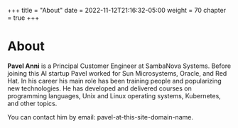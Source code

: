 +++
title = "About"
date = 2022-11-12T21:16:32-05:00
weight = 70
chapter = true
+++

# About

**Pavel Anni** is a Principal Customer Engineer at SambaNova Systems.
Before joining this AI startup Pavel worked for Sun Microsystems, Oracle, and Red Hat.
In his career his main role has been training people and popularizing new technologies.
He has developed and delivered courses on programming languages, Unix and Linux operating systems,
Kubernetes, and other topics.

You can contact him by email: pavel-at-this-site-domain-name.